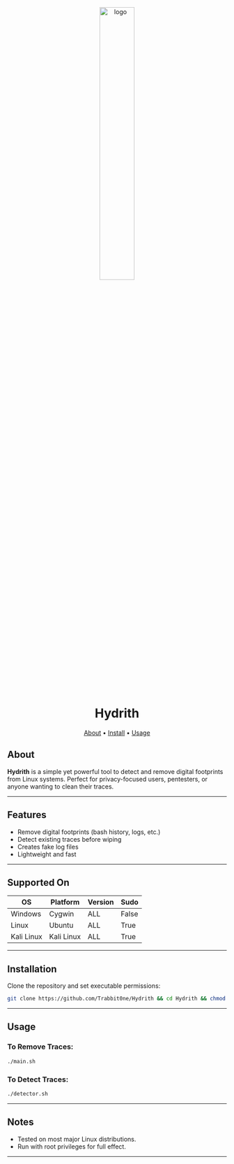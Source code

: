 <div align="center">
  <img src="https://github.com/user-attachments/assets/ea0eea07-3cc8-4854-ad19-0577dff630e1" alt="logo" style="width: 40%;">
  <h1>Hydrith</h1>
  
  [About](#about) • [Install](#installation) • [Usage](#usage)

</div>

## About
**Hydrith** is a simple yet powerful tool to detect and remove digital footprints from Linux systems. Perfect for privacy-focused users, pentesters, or anyone wanting to clean their traces.

---

## Features
- Remove digital footprints (bash history, logs, etc.)
- Detect existing traces before wiping
- Creates fake log files
- Lightweight and fast

---

## Supported On

| OS | Platform | Version | Sudo |
|----------|----------|----------|----------|
| Windows | Cygwin | ALL | False |
| Linux | Ubuntu | ALL | True |
| Kali Linux | Kali Linux | ALL | True |
---

## Installation

Clone the repository and set executable permissions:
```bash
git clone https://github.com/Trabbit0ne/Hydrith && cd Hydrith && chmod +x *
```

---

## Usage

### To Remove Traces:
```bash
./main.sh
```

### To Detect Traces:
```bash
./detector.sh
```

---

## Notes
- Tested on most major Linux distributions.
- Run with root privileges for full effect.

---
